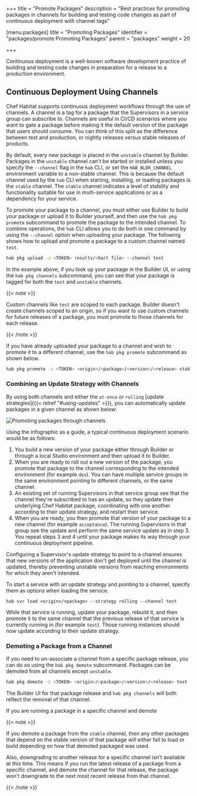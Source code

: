 +++
title = "Promote Packages"
description = "Best practices for promoting packages in channels for building and testing code changes as part of continuous deployment with channel tags"


[menu.packages]
    title = "Promoting Packages"
    identifier = "packages/promote Promoting Packages"
    parent = "packages"
    weight = 20

+++

Continuous deployment is a well-known software development practice of building and testing code changes in preparation for a release to a production environment.

## Continuous Deployment Using Channels

Chef Habitat supports continuous deployment workflows through the use of channels. A channel is a tag for a package that the Supervisors in a service group can subscribe to. Channels are useful in CI/CD scenarios where you want to gate a package before making it the default version of the package that users should consume. You can think of this split as the difference between test and production, or nightly releases versus stable releases of products.

By default, every new package is placed in the `unstable` channel by Builder. Packages in the `unstable` channel can't be started or installed unless you specify the `--channel` flag in the `hab` CLI, or set the `HAB_BLDR_CHANNEL` environment variable to a non-stable channel. This is because the default channel used by the `hab` CLI when starting, installing, or loading packages is the `stable` channel. The `stable` channel indicates a level of stability and functionality suitable for use in multi-service applications or as a dependency for your service.

To promote your package to a channel, you must either use Builder to build your package or upload it to Builder yourself, and then use the `hab pkg promote` subcommand to promote the package to the intended channel. To combine operations, the `hab` CLI allows you to do both in one command by using the `--channel` option when uploading your package. The following shows how to upload and promote a package to a custom channel named `test`.

```bash
hab pkg upload -z <TOKEN> results/<hart file> --channel test
```

In the example above, if you look up your package in the Builder UI, or using the `hab pkg channels` subcommand, you can see that your package is tagged for both the `test` and `unstable` channels.

{{< note >}}

Custom channels like `test` are scoped to each package. Builder doesn't create channels scoped to an origin, so if you want to use custom channels for future releases of a package, you must promote to those channels for each release.

{{< /note >}}

If you have already uploaded your package to a channel and wish to promote it to a different channel, use the `hab pkg promote` subcommand as shown below.

```bash
hab pkg promote -z <TOKEN> <origin>/<package>/<version>/<release> stable
```

### Combining an Update Strategy with Channels

By using both channels and either the `at-once` or `rolling` [update strategies]({{< relref "#using-updates" >}}), you can automatically update packages in a given channel as shown below:

![Promoting packages through channels](/images/habitat/habitat-promote-packages-through-channels.png)

Using the infographic as a guide, a typical continuous deployment scenario would be as follows:

1. You build a new version of your package either through Builder or through a local Studio environment and then upload it to Builder.
2. When you are ready to roll out a new version of the package, you promote that package to the channel corresponding to the intended environment (for example `dev`). You can have multiple service groups in the same environment pointing to different channels, or the same channel.
3. An existing set of running Supervisors in that service group see that the channel they're subscribed to has an update, so they update their underlying Chef Habitat package, coordinating with one another according to their update strategy, and restart their service.
4. When you are ready, you then promote that version of your package to a new channel (for example `acceptance`). The running Supervisors in that group see the update and perform the same service update as in step 3. You repeat steps 3 and 4 until your package makes its way through your continuous deployment pipeline.

Configuring a Supervisor's update strategy to point to a channel ensures that new versions of the application don't get deployed until the channel is updated, thereby preventing unstable versions from reaching environments for which they aren't intended.

To start a service with an update strategy and pointing to a channel, specify them as options when loading the service.

    hab svc load <origin>/<package> --strategy rolling --channel test

While that service is running, update your package, rebuild it, and then promote it to the same channel that the previous release of that service is currently running in (for example `test`). Those running instances should now update according to their update strategy.

### Demoting a Package from a Channel

If you need to un-associate a channel from a specific package release, you can do so using the `hab pkg demote` subcommand. Packages can be demoted from all channels except `unstable`.

```bash
hab pkg demote -z <TOKEN> <origin>/<package>/<version>/<release> test
```

The Builder UI for that package release and `hab pkg channels` will both reflect the removal of that channel.

If you are running a package in a specific channel and demote

{{< note >}}

If you demote a package from the `stable` channel, then any other packages that depend on the stable version of that package will either fail to load or build depending on how that demoted packaged was used.

Also, downgrading to another release for a specific channel isn't available at this time. This means if you run the latest release of a package from a specific channel, and demote the channel for that release, the package won't downgrade to the next most recent release from that channel.

{{< /note >}}
